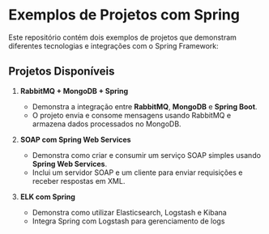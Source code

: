# Exemplos de Projetos com Spring

Este repositório contém dois exemplos de projetos que demonstram diferentes tecnologias e integrações com o Spring Framework:

## Projetos Disponíveis

1. **RabbitMQ + MongoDB + Spring**
   - Demonstra a integração entre **RabbitMQ**, **MongoDB** e **Spring Boot**.
   - O projeto envia e consome mensagens usando RabbitMQ e armazena dados processados no MongoDB.

2. **SOAP com Spring Web Services**
   - Demonstra como criar e consumir um serviço SOAP simples usando **Spring Web Services**.
   - Inclui um servidor SOAP e um cliente para enviar requisições e receber respostas em XML.

3. **ELK com Spring**
   - Demonstra como utilizar Elasticsearch, Logstash e Kibana
   - Integra Spring com Logstash para gerenciamento de logs